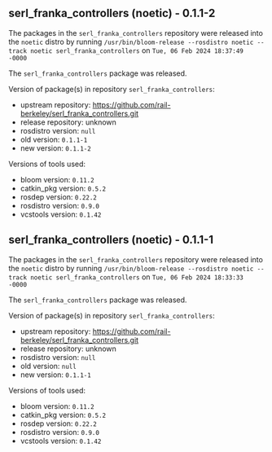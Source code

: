 ## serl_franka_controllers (noetic) - 0.1.1-2

The packages in the `serl_franka_controllers` repository were released into the `noetic` distro by running `/usr/bin/bloom-release --rosdistro noetic --track noetic serl_franka_controllers` on `Tue, 06 Feb 2024 18:37:49 -0000`

The `serl_franka_controllers` package was released.

Version of package(s) in repository `serl_franka_controllers`:

- upstream repository: https://github.com/rail-berkeley/serl_franka_controllers.git
- release repository: unknown
- rosdistro version: `null`
- old version: `0.1.1-1`
- new version: `0.1.1-2`

Versions of tools used:

- bloom version: `0.11.2`
- catkin_pkg version: `0.5.2`
- rosdep version: `0.22.2`
- rosdistro version: `0.9.0`
- vcstools version: `0.1.42`


## serl_franka_controllers (noetic) - 0.1.1-1

The packages in the `serl_franka_controllers` repository were released into the `noetic` distro by running `/usr/bin/bloom-release --rosdistro noetic --track noetic serl_franka_controllers` on `Tue, 06 Feb 2024 18:33:33 -0000`

The `serl_franka_controllers` package was released.

Version of package(s) in repository `serl_franka_controllers`:

- upstream repository: https://github.com/rail-berkeley/serl_franka_controllers.git
- release repository: unknown
- rosdistro version: `null`
- old version: `null`
- new version: `0.1.1-1`

Versions of tools used:

- bloom version: `0.11.2`
- catkin_pkg version: `0.5.2`
- rosdep version: `0.22.2`
- rosdistro version: `0.9.0`
- vcstools version: `0.1.42`


